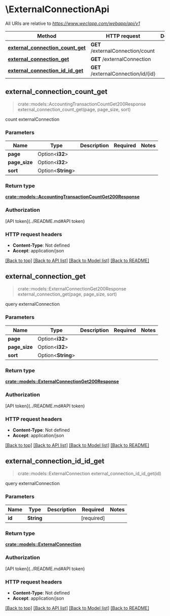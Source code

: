# \ExternalConnectionApi

All URIs are relative to *https://www.weclapp.com/webapp/api/v1*

Method | HTTP request | Description
------------- | ------------- | -------------
[**external_connection_count_get**](ExternalConnectionApi.md#external_connection_count_get) | **GET** /externalConnection/count | 
[**external_connection_get**](ExternalConnectionApi.md#external_connection_get) | **GET** /externalConnection | 
[**external_connection_id_id_get**](ExternalConnectionApi.md#external_connection_id_id_get) | **GET** /externalConnection/id/{id} | 



## external_connection_count_get

> crate::models::AccountingTransactionCountGet200Response external_connection_count_get(page, page_size, sort)


count externalConnection

### Parameters


Name | Type | Description  | Required | Notes
------------- | ------------- | ------------- | ------------- | -------------
**page** | Option<**i32**> |  |  |
**page_size** | Option<**i32**> |  |  |
**sort** | Option<**String**> |  |  |

### Return type

[**crate::models::AccountingTransactionCountGet200Response**](_accountingTransaction_count_get_200_response.md)

### Authorization

[API token](../README.md#API token)

### HTTP request headers

- **Content-Type**: Not defined
- **Accept**: application/json

[[Back to top]](#) [[Back to API list]](../README.md#documentation-for-api-endpoints) [[Back to Model list]](../README.md#documentation-for-models) [[Back to README]](../README.md)


## external_connection_get

> crate::models::ExternalConnectionGet200Response external_connection_get(page, page_size, sort)


query externalConnection

### Parameters


Name | Type | Description  | Required | Notes
------------- | ------------- | ------------- | ------------- | -------------
**page** | Option<**i32**> |  |  |
**page_size** | Option<**i32**> |  |  |
**sort** | Option<**String**> |  |  |

### Return type

[**crate::models::ExternalConnectionGet200Response**](_externalConnection_get_200_response.md)

### Authorization

[API token](../README.md#API token)

### HTTP request headers

- **Content-Type**: Not defined
- **Accept**: application/json

[[Back to top]](#) [[Back to API list]](../README.md#documentation-for-api-endpoints) [[Back to Model list]](../README.md#documentation-for-models) [[Back to README]](../README.md)


## external_connection_id_id_get

> crate::models::ExternalConnection external_connection_id_id_get(id)


query externalConnection

### Parameters


Name | Type | Description  | Required | Notes
------------- | ------------- | ------------- | ------------- | -------------
**id** | **String** |  | [required] |

### Return type

[**crate::models::ExternalConnection**](externalConnection.md)

### Authorization

[API token](../README.md#API token)

### HTTP request headers

- **Content-Type**: Not defined
- **Accept**: application/json

[[Back to top]](#) [[Back to API list]](../README.md#documentation-for-api-endpoints) [[Back to Model list]](../README.md#documentation-for-models) [[Back to README]](../README.md)

